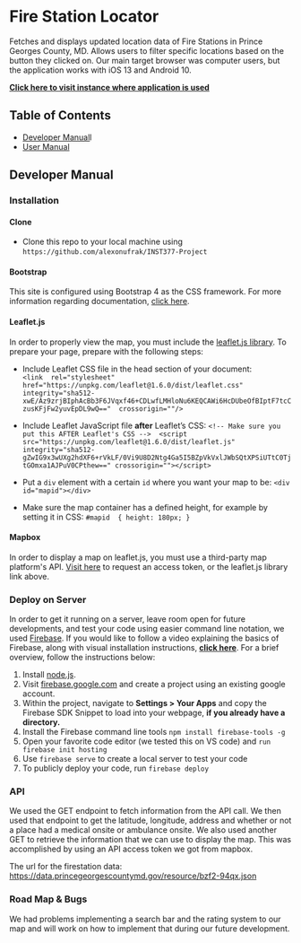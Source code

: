 # Fire Station Locator 
Fetches and displays updated location data of Fire Stations in Prince Georges County, MD. Allows users to filter specific locations based on the button they clicked on. Our main target browser was computer users, but the application works with iOS 13 and Android 10. 

**[Click here to visit instance where application is used](https://firestation-377.web.app/)**

## Table of Contents
 - [Developer Manual](#developer_manual)l
 - [User Manual](docs/user.md) 

## Developer Manual 
### Installation
#### Clone
 -   Clone this repo to your local machine using `https://github.com/alexonufrak/INST377-Project`
#### Bootstrap
 This site is configured using Bootstrap 4 as the CSS framework. For more information regarding documentation, [click here](https://getbootstrap.com/docs/4.0/getting-started/introduction/).
 #### Leaflet.js
 In order to properly view the map, you must include the [leaflet.js library](https://leafletjs.com/). To prepare your page, prepare with the following steps:
 
 - Include Leaflet CSS file in the head section of your document:  
 `<link  rel="stylesheet"  href="https://unpkg.com/leaflet@1.6.0/dist/leaflet.css"  integrity="sha512-xwE/Az9zrjBIphAcBb3F6JVqxf46+CDLwfLMHloNu6KEQCAWi6HcDUbeOfBIptF7tcCzusKFjFw2yuvEpDL9wQ=="  crossorigin=""/>`
 
 - Include Leaflet JavaScript file **after** Leaflet’s CSS: 
 `<!-- Make sure you put this AFTER Leaflet's CSS -->  <script src="https://unpkg.com/leaflet@1.6.0/dist/leaflet.js" integrity="sha512-gZwIG9x3wUXg2hdXF6+rVkLF/0Vi9U8D2Ntg4Ga5I5BZpVkVxlJWbSQtXPSiUTtC0TjtGOmxa1AJPuV0CPthew==" crossorigin=""></script>`
 
 - Put a `div` element with a certain `id` where you want your map to be: 
 `<div id="mapid"></div>`
 
 - Make sure the map container has a defined height, for example by setting it in CSS: 
 `#mapid  { height: 180px; }`
#### Mapbox
In order to display a map on leaflet.js, you must use a third-party map platform's API. [Visit here](https://www.mapbox.com/studio/account/tokens/) to request an access token, or the leaflet.js library link above.

### Deploy on Server
In order to get it running on a server, leave room open for future developments, and test your code using easier command line notation, we used [Firebase](https://firebase.google.com/). If you would like to follow a video explaining the basics of Firebase, along with visual installation instructions, [**click here**](https://www.youtube.com/watch?v=9kRgVxULbag). For a brief overview, follow the instructions below:

 1. Install [node.js](https://nodejs.org/en/).
 2. Visit  [firebase.google.com](https://firebase.google.com/) and create a project using an existing google account. 
 3. Within the project, navigate to **Settings > Your Apps** and copy the Firebase SDK Snippet to load into your webpage, **if you already have a directory.**
 4. Install the Firebase command line tools `npm install firebase-tools -g`
 5. Open your favorite code editor (we tested this on VS code) and `run firebase init hosting`
 6. Use `firebase serve` to create a local server to test your code
 7. To publicly deploy your code, run `firebase deploy`

### API
We used the GET endpoint to fetch information from the API call. We then used that endpoint to get the latitude, longitude, address and whether or not a place had a medical onsite or ambulance onsite. We also used another GET to retrieve the information that we can use to display the map. This was accomplished by using an API access token we got from mapbox.

The url for the firestation data: https://data.princegeorgescountymd.gov/resource/bzf2-94qx.json
### Road Map & Bugs
We had problems implementing a search bar and the rating system to our map and will work on how to implement that during our future development.
